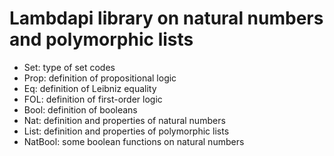 Lambdapi library on natural numbers and polymorphic lists
=========================================================

- Set: type of set codes
- Prop: definition of propositional logic
- Eq: definition of Leibniz equality
- FOL: definition of first-order logic
- Bool: definition of booleans
- Nat: definition and properties of natural numbers
- List: definition and properties of polymorphic lists
- NatBool: some boolean functions on natural numbers
